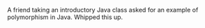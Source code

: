 A friend taking an introductory Java class asked for an example of polymorphism in Java.
Whipped this up.
